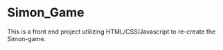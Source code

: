 # Simon_Game
This is a front end project utilizing HTML/CSS/Javascript to re-create the Simon-game.
